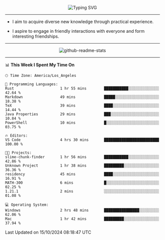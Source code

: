 <p align="center">
  <img src="https://readme-typing-svg.demolab.com?font=Fira+Code&weight=500&size=32&duration=2500&pause=1600&center=true&vCenter=true&random=false&width=1024&height=64&lines=Hi+there+%F0%9F%91%8B;I'm+delighted+you+could+make+it+here+%F0%9F%8E%89;I'm+Harry%2C+a+college+student+still+finding+my+way" alt="Typing SVG" />
</p>


---


- I aim to acquire diverse new knowledge through practical experience.

- I aspire to engage in friendly interactions with everyone and form interesting friendships.


---


<p align="center">
  <img src="https://github-readme-stats.vercel.app/api?username=Harry-Jing&show_icons=true" alt="github-readme-stats"/>
</p>


---

<!--START_SECTION:waka-->
📊 **This Week I Spent My Time On** 

```text
🕑︎ Time Zone: America/Los_Angeles

💬 Programming Languages: 
Rust                     1 hr 55 mins        ███████████░░░░░░░░░░░░░░   42.64 % 
Markdown                 49 mins             █████░░░░░░░░░░░░░░░░░░░░   18.38 % 
TeX                      39 mins             ████░░░░░░░░░░░░░░░░░░░░░   14.44 % 
Java Properties          29 mins             ███░░░░░░░░░░░░░░░░░░░░░░   10.84 % 
PowerShell               10 mins             █░░░░░░░░░░░░░░░░░░░░░░░░   03.75 % 

🔥 Editors: 
VS Code                  4 hrs 30 mins       █████████████████████████   100.00 % 

🐱‍💻 Projects: 
slime-chunk-finder       1 hr 56 mins        ███████████░░░░░░░░░░░░░░   42.86 % 
Unknown Project          1 hr 38 mins        █████████░░░░░░░░░░░░░░░░   36.36 % 
residency                45 mins             ████░░░░░░░░░░░░░░░░░░░░░   16.91 % 
MATH-300                 6 mins              █░░░░░░░░░░░░░░░░░░░░░░░░   02.25 % 
1.21.1                   2 mins              ░░░░░░░░░░░░░░░░░░░░░░░░░   01.08 % 

💻 Operating System: 
Windows                  2 hrs 48 mins       ████████████████░░░░░░░░░   62.06 % 
Mac                      1 hr 42 mins        █████████░░░░░░░░░░░░░░░░   37.94 % 
```


 Last Updated on 15/10/2024 08:18:47 UTC
<!--END_SECTION:waka-->
